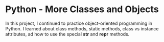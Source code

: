 # Python - More Classes and Objects

In this project, I continued to practice object-oriented programming in Python. I learned about class methods, static methods, class vs instance attributes, ad how to use the special __str__ and __repr__ methods.
